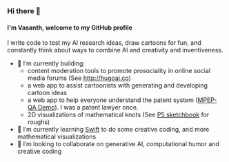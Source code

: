 ### Hi there :wave:

#### I'm Vasanth, welcome to my GitHub profile

I write code to test my AI research ideas, draw cartoons for fun, and constantly think about ways to combine AI and creativity and inventiveness.

- 🔭 I’m currently building:
  - content moderation tools to promote prosociality in online social media forums (See http://hugoai.co) 
  - a web app to assist cartoonists with generating and developing cartoon ideas
  - a web app to help everyone understand the patent system ([MPEP-QA Demo](https://huggingface.co/spaces/vsarathy/mpep-qa)). I was a patent lawyer once.
  - 2D visualizations of mathematical knots (See [P5 sketchbook](https://editor.p5js.org/vasanthsarathy/sketches/_P4ZcYfeS) for roughs)
- 🌱 I’m currently learning [Swift](https://developer.apple.com/swift/) to do some creative coding, and more mathematical visualizations
- 👯 I’m looking to collaborate on generative AI, computational humor and creative coding 


<!--
**vasanthsarathy/vasanthsarathy** is a ✨ _special_ ✨ repository because its `README.md` (this file) appears on your GitHub profile.

Here are some ideas to get you started:

- 🔭 I’m currently working on building AI tools to promote prosociality in online social media forums 
- 🌱 I’m currently learning ...
- 👯 I’m looking to collaborate on ...
- 🤔 I’m looking for help with ...
- 💬 Ask me about ...
- 📫 How to reach me: ...
- 😄 Pronouns: ...
- ⚡ Fun fact: ...
-->
